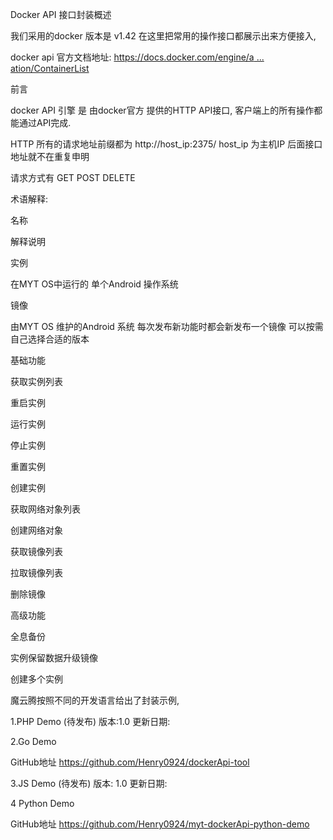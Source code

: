 Docker API 接口封装概述

我们采用的docker 版本是 v1.42 在这里把常用的操作接口都展示出来方便接入,

docker api 官方文档地址: [https://docs.docker.com/engine/a ... ation/ContainerList](https://docs.docker.com/engine/api/v1.42/#tag/Container/operation/ContainerList)

前言

docker API 引擎 是 由docker官方 提供的HTTP API接口, 客户端上的所有操作都能通过API完成.

HTTP 所有的请求地址前缀都为 http://host_ip:2375/ host_ip 为主机IP 后面接口地址就不在重复申明

请求方式有 GET POST DELETE

术语解释:

名称

解释说明

实例

在MYT OS中运行的 单个Android 操作系统

镜像

由MYT OS 维护的Android 系统 每次发布新功能时都会新发布一个镜像 可以按需自己选择合适的版本

基础功能

获取实例列表

重启实例

运行实例

停止实例

重置实例

创建实例

获取网络对象列表

创建网络对象

获取镜像列表

拉取镜像列表

删除镜像

高级功能

全息备份

实例保留数据升级镜像

创建多个实例

魔云腾按照不同的开发语言给出了封装示例,

1.PHP Demo (待发布) 版本:1.0 更新日期:

2.Go Demo

GitHub地址 https://github.com/Henry0924/dockerApi-tool

3.JS Demo (待发布) 版本: 1.0 更新日期:

4 Python Demo

GitHub地址 https://github.com/Henry0924/myt-dockerApi-python-demo